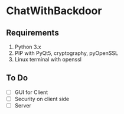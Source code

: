 # ChatWithBackdoor

## Requirements
1. Python 3.x
2. PIP with PyQt5, cryptography, pyOpenSSL
3. Linux terminal with openssl

## To Do
- [ ] GUI for Client
- [ ] Security on client side
- [ ] Server 